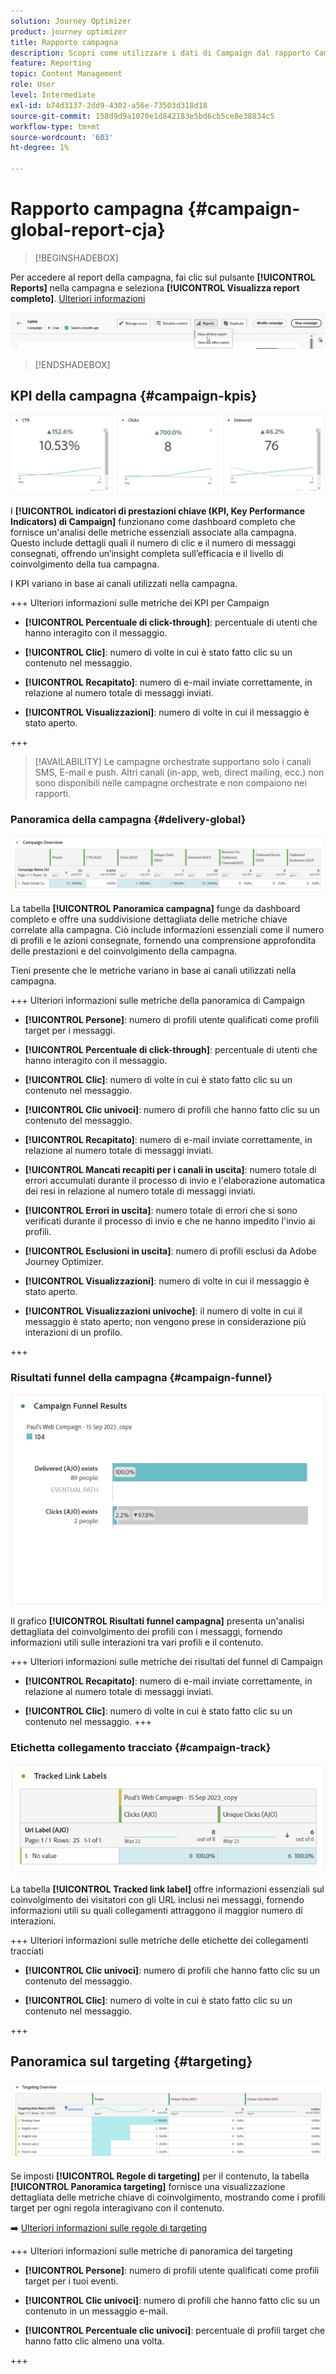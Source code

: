 ```yaml
---
solution: Journey Optimizer
product: journey optimizer
title: Rapporto campagna
description: Scopri come utilizzare i dati di Campaign dal rapporto Campaign
feature: Reporting
topic: Content Management
role: User
level: Intermediate
exl-id: b74d3137-2dd9-4302-a56e-73503d318d18
source-git-commit: 158d9d9a1070e1d842183e5bd6cb5ce8e38834c5
workflow-type: tm+mt
source-wordcount: '603'
ht-degree: 1%

---
```


# Rapporto campagna {#campaign-global-report-cja}

>[!BEGINSHADEBOX]

Per accedere al report della campagna, fai clic sul pulsante **[!UICONTROL Reports]** nella campagna e seleziona **[!UICONTROL Visualizza report completo]**. [Ulteriori informazioni](report-gs-cja.md)

![](assets/report-access.png)

>[!ENDSHADEBOX]

## KPI della campagna {#campaign-kpis}

![](assets/cja-email-kpis.png)

I **[!UICONTROL indicatori di prestazioni chiave (KPI, Key Performance Indicators) di Campaign]** funzionano come dashboard completo che fornisce un&#39;analisi delle metriche essenziali associate alla campagna. Questo include dettagli quali il numero di clic e il numero di messaggi consegnati, offrendo un’insight completa sull’efficacia e il livello di coinvolgimento della tua campagna.

I KPI variano in base ai canali utilizzati nella campagna.

+++ Ulteriori informazioni sulle metriche dei KPI per Campaign

* **[!UICONTROL Percentuale di click-through]**: percentuale di utenti che hanno interagito con il messaggio.

* **[!UICONTROL Clic]**: numero di volte in cui è stato fatto clic su un contenuto nel messaggio.

* **[!UICONTROL Recapitato]**: numero di e-mail inviate correttamente, in relazione al numero totale di messaggi inviati.

* **[!UICONTROL Visualizzazioni]**: numero di volte in cui il messaggio è stato aperto.

+++

>[!AVAILABILITY]
>Le campagne orchestrate supportano solo i canali SMS, E-mail e push. Altri canali (in-app, web, direct mailing, ecc.) non sono disponibili nelle campagne orchestrate e non compaiono nei rapporti.

### Panoramica della campagna {#delivery-global}

![](assets/cja-campaign-overview.png)

La tabella **[!UICONTROL Panoramica campagna]** funge da dashboard completo e offre una suddivisione dettagliata delle metriche chiave correlate alla campagna. Ciò include informazioni essenziali come il numero di profili e le azioni consegnate, fornendo una comprensione approfondita delle prestazioni e del coinvolgimento della campagna.

Tieni presente che le metriche variano in base ai canali utilizzati nella campagna.

+++ Ulteriori informazioni sulle metriche della panoramica di Campaign

* **[!UICONTROL Persone]**: numero di profili utente qualificati come profili target per i messaggi.

* **[!UICONTROL Percentuale di click-through]**: percentuale di utenti che hanno interagito con il messaggio.

* **[!UICONTROL Clic]**: numero di volte in cui è stato fatto clic su un contenuto nel messaggio.

* **[!UICONTROL Clic univoci]**: numero di profili che hanno fatto clic su un contenuto del messaggio.

* **[!UICONTROL Recapitato]**: numero di e-mail inviate correttamente, in relazione al numero totale di messaggi inviati.

* **[!UICONTROL Mancati recapiti per i canali in uscita]**: numero totale di errori accumulati durante il processo di invio e l&#39;elaborazione automatica dei resi in relazione al numero totale di messaggi inviati.

* **[!UICONTROL Errori in uscita]**: numero totale di errori che si sono verificati durante il processo di invio e che ne hanno impedito l&#39;invio ai profili.

* **[!UICONTROL Esclusioni in uscita]**: numero di profili esclusi da Adobe Journey Optimizer.

* **[!UICONTROL Visualizzazioni]**: numero di volte in cui il messaggio è stato aperto.

* **[!UICONTROL Visualizzazioni univoche]**: il numero di volte in cui il messaggio è stato aperto; non vengono prese in considerazione più interazioni di un profilo.

+++

### Risultati funnel della campagna {#campaign-funnel}

![](assets/cja-campaign-funnel.png)

Il grafico **[!UICONTROL Risultati funnel campagna]** presenta un&#39;analisi dettagliata del coinvolgimento dei profili con i messaggi, fornendo informazioni utili sulle interazioni tra vari profili e il contenuto.

+++ Ulteriori informazioni sulle metriche dei risultati del funnel di Campaign

* **[!UICONTROL Recapitato]**: numero di e-mail inviate correttamente, in relazione al numero totale di messaggi inviati.

* **[!UICONTROL Clic]**: numero di volte in cui è stato fatto clic su un contenuto nel messaggio.
+++

### Etichetta collegamento tracciato {#campaign-track}

![](assets/cja-campaign-tracked-link.png)

La tabella **[!UICONTROL Tracked link label]** offre informazioni essenziali sul coinvolgimento dei visitatori con gli URL inclusi nei messaggi, fornendo informazioni utili su quali collegamenti attraggono il maggior numero di interazioni.

+++ Ulteriori informazioni sulle metriche delle etichette dei collegamenti tracciati

* **[!UICONTROL Clic univoci]**: numero di profili che hanno fatto clic su un contenuto del messaggio.

* **[!UICONTROL Clic]**: numero di volte in cui è stato fatto clic su un contenuto nel messaggio.

+++

## Panoramica sul targeting {#targeting}

![](assets/cja-journey-targeting-overview.png)

Se imposti **[!UICONTROL Regole di targeting]** per il contenuto, la tabella **[!UICONTROL Panoramica targeting]** fornisce una visualizzazione dettagliata delle metriche chiave di coinvolgimento, mostrando come i profili target per ogni regola interagivano con il contenuto.

➡️ [Ulteriori informazioni sulle regole di targeting](../campaigns/campaigns-message-optimization.md)

+++ Ulteriori informazioni sulle metriche di panoramica del targeting

* **[!UICONTROL Persone]**: numero di profili utente qualificati come profili target per i tuoi eventi.

* **[!UICONTROL Clic univoci]**: numero di profili che hanno fatto clic su un contenuto in un messaggio e-mail.

* **[!UICONTROL Percentuale clic univoci]**: percentuale di profili target che hanno fatto clic almeno una volta.

+++
